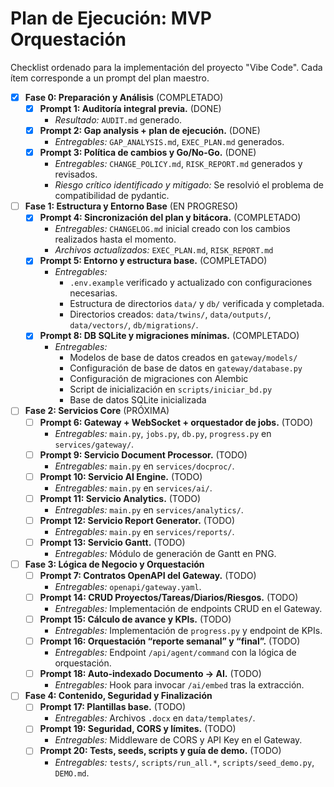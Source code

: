 # Plan de Ejecución: MVP Orquestación

Checklist ordenado para la implementación del proyecto "Vibe Code". Cada ítem corresponde a un prompt del plan maestro.

- [x] **Fase 0: Preparación y Análisis** (COMPLETADO)
  - [x] **Prompt 1: Auditoría integral previa.** (DONE)
    - _Resultado:_ `AUDIT.md` generado.
  - [x] **Prompt 2: Gap analysis + plan de ejecución.** (DONE)
    - _Entregables:_ `GAP_ANALYSIS.md`, `EXEC_PLAN.md` generados.
  - [x] **Prompt 3: Política de cambios y Go/No-Go.** (DONE)
    - _Entregables:_ `CHANGE_POLICY.md`, `RISK_REPORT.md` generados y revisados.
    - _Riesgo crítico identificado y mitigado:_ Se resolvió el problema de compatibilidad de pydantic.

- [ ] **Fase 1: Estructura y Entorno Base** (EN PROGRESO)
  - [x] **Prompt 4: Sincronización del plan y bitácora.** (COMPLETADO)
    - _Entregables:_ `CHANGELOG.md` inicial creado con los cambios realizados hasta el momento.
    - _Archivos actualizados:_ `EXEC_PLAN.md`, `RISK_REPORT.md`
  - [x] **Prompt 5: Entorno y estructura base.** (COMPLETADO)
    - _Entregables:_ 
      - `.env.example` verificado y actualizado con configuraciones necesarias.
      - Estructura de directorios `data/` y `db/` verificada y completada.
      - Directorios creados: `data/twins/`, `data/outputs/`, `data/vectors/`, `db/migrations/`.
  - [x] **Prompt 8: DB SQLite y migraciones mínimas.** (COMPLETADO)
    - _Entregables:_ 
      - Modelos de base de datos creados en `gateway/models/`
      - Configuración de base de datos en `gateway/database.py`
      - Configuración de migraciones con Alembic
      - Script de inicialización en `scripts/iniciar_bd.py`
      - Base de datos SQLite inicializada

- [ ] **Fase 2: Servicios Core** (PRÓXIMA)
  - [ ] **Prompt 6: Gateway + WebSocket + orquestador de jobs.** (TODO)
    - _Entregables:_ `main.py`, `jobs.py`, `db.py`, `progress.py` en `services/gateway/`.
  - [ ] **Prompt 9: Servicio Document Processor.** (TODO)
    - _Entregables:_ `main.py` en `services/docproc/`.
  - [ ] **Prompt 10: Servicio AI Engine.** (TODO)
    - _Entregables:_ `main.py` en `services/ai/`.
  - [ ] **Prompt 11: Servicio Analytics.** (TODO)
    - _Entregables:_ `main.py` en `services/analytics/`.
  - [ ] **Prompt 12: Servicio Report Generator.** (TODO)
    - _Entregables:_ `main.py` en `services/reports/`.
  - [ ] **Prompt 13: Servicio Gantt.** (TODO)
    - _Entregables:_ Módulo de generación de Gantt en PNG.

- [ ] **Fase 3: Lógica de Negocio y Orquestación**
  - [ ] **Prompt 7: Contratos OpenAPI del Gateway.** (TODO)
    - _Entregables:_ `openapi/gateway.yaml`.
  - [ ] **Prompt 14: CRUD Proyectos/Tareas/Diarios/Riesgos.** (TODO)
    - _Entregables:_ Implementación de endpoints CRUD en el Gateway.
  - [ ] **Prompt 15: Cálculo de avance y KPIs.** (TODO)
    - _Entregables:_ Implementación de `progress.py` y endpoint de KPIs.
  - [ ] **Prompt 16: Orquestación “reporte semanal” y “final”.** (TODO)
    - _Entregables:_ Endpoint `/api/agent/command` con la lógica de orquestación.
  - [ ] **Prompt 18: Auto-indexado Documento → AI.** (TODO)
    - _Entregables:_ Hook para invocar `/ai/embed` tras la extracción.

- [ ] **Fase 4: Contenido, Seguridad y Finalización**
  - [ ] **Prompt 17: Plantillas base.** (TODO)
    - _Entregables:_ Archivos `.docx` en `data/templates/`.
  - [ ] **Prompt 19: Seguridad, CORS y límites.** (TODO)
    - _Entregables:_ Middleware de CORS y API Key en el Gateway.
  - [ ] **Prompt 20: Tests, seeds, scripts y guía de demo.** (TODO)
    - _Entregables:_ `tests/`, `scripts/run_all.*`, `scripts/seed_demo.py`, `DEMO.md`.
